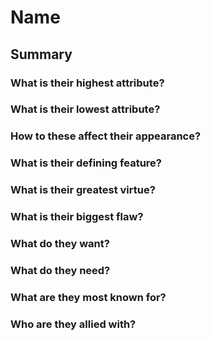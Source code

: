 # Name
## Summary
### What is their highest attribute?
### What is their lowest attribute?
### How to these affect their appearance?
### What is their defining feature?
### What is their greatest virtue?
### What is their biggest flaw?
### What do they want?
### What do they need?
### What are they most known for?
### Who are they allied with?